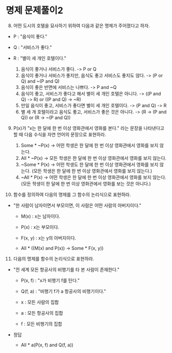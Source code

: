 # 명제 문제풀이2

8. 어떤 도시의 호텔을 묘사하기 위하여 다음과 같은 명제가 주어졌다고 하자.

- P : "음식이 좋다."
- Q : "서비스가 좋다."
- R : "별이 세 개인 호텔이다."

  1. 음식이 좋거나 서비스가 좋다. -> P or Q
  2. 음식이 좋거나 서비스가 좋지만, 음식도 좋고 서비스도 좋지도 않다. -> (P or Q) and ~(P and Q)
  3. 음식이 좋은 반면에 서비스는 나쁘다. -> P and ~Q
  4. 음식이 좋고, 서비스가 좋다고 해서 별이 세 개인 호텔은 아니다. -> ((P and Q) -> R) or ((P and Q) -> ~R)
  5. 만일 음식이 좋고, 서비스가 좋다면 별이 세 개인 호텔이다. -> (P and Q) -> R
  6. 별 세 개 호텔이라고 음식도 좋고, 서비스가 좋은 것은 아니다. -> (R -> (P and Q)) or (R -> ~(P and Q))

9. P(x)가 "x는 한 달에 한 번 이상 영화관에서 영화를 본다." 라는 문장을 나타낸다고 할 때 다음 수식을 자연 언어의 문장으로 표현하라.

   1. Some * ~P(x) -> 어떤 학생은 한 달에 한 번 이상 영화관에서 영화를 보지 않는다.
   2. All * ~P(x) -> 모든 학생은 한 달에 한 번 이상 영화관에서 영화를 보지 않는다.
   3. ~Some * P(x) -> 어떤 학생도 한 달에 한 번 이상 영화관에서 영화를 보지 않는다. (모든 학생은 한 달에 한 번 이상 영화관에서 영화를 보지 않는다.)
   4. ~All * P(x) -> 어떤 학생은 한 달에 한 번 이상 영화관에서 영화를 보지 않는다. (모든 학생이 한 달에 한 번 이상 영화관에서 영화를 보는 것은 아니다.)

10. 함수를 정의하여 다음의 명제를 그 함수의 논리식으로 표현하라.

- "한 사람이 남자이면서 부모이면, 이 사람은 어떤 사람의 아버지이다."

  - M(x) : x는 남자이다.
  - P(x) : x는 부모이다.
  - F(x, y) : x는 y의 아버지이다.

  - All * ((M(x) and P(x)) -> Some * F(x, y))

11. 다음의 명제를 함수의 논리식으로 표현하라.

- "전 세계 모든 항공사의 비행기를 타 본 사람이 존재한다."

  - P(x, f) : "x가 비행기 f를 탄다."
  - Q(f, a) : "비행기 f가 a 항공사의 비행기이다."

  - x : 모든 사람의 집합
  - a : 모든 항공사의 집합
  - f : 모든 비행기의 집합

- 정답

  - All * a(P(x, f) and Q(f, a))



